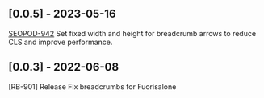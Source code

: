 ## [0.0.5] - 2023-05-16
[SEOPOD-942](https://whirlpoolgtm.atlassian.net/browse/SEOPOD-942) Set fixed width and height for breadcrumb arrows to reduce CLS and improve performance.

## [0.0.3] - 2022-06-08
[RB-901] Release Fix breadcrumbs for Fuorisalone 
